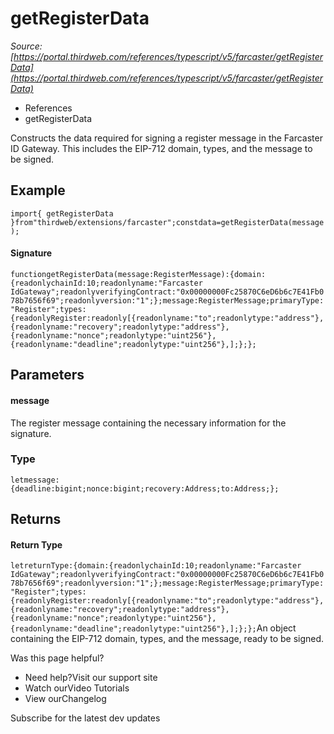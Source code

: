 # getRegisterData

*Source: [https://portal.thirdweb.com/references/typescript/v5/farcaster/getRegisterData](https://portal.thirdweb.com/references/typescript/v5/farcaster/getRegisterData)*

* References
* getRegisterData

Constructs the data required for signing a register message in the Farcaster ID Gateway.
This includes the EIP-712 domain, types, and the message to be signed.

## Example

`import{ getRegisterData }from"thirdweb/extensions/farcaster";constdata=getRegisterData(message);`
#### Signature

`functiongetRegisterData(message:RegisterMessage):{domain:{readonlychainId:10;readonlyname:"Farcaster IdGateway";readonlyverifyingContract:"0x00000000Fc25870C6eD6b6c7E41Fb078b7656f69";readonlyversion:"1";};message:RegisterMessage;primaryType:"Register";types:{readonlyRegister:readonly[{readonlyname:"to";readonlytype:"address"},{readonlyname:"recovery";readonlytype:"address"},{readonlyname:"nonce";readonlytype:"uint256"},{readonlyname:"deadline";readonlytype:"uint256"},];};};`
## Parameters

#### message

The register message containing the necessary information for the signature.

### Type

`letmessage:{deadline:bigint;nonce:bigint;recovery:Address;to:Address;};`
## Returns

#### Return Type

`letreturnType:{domain:{readonlychainId:10;readonlyname:"Farcaster IdGateway";readonlyverifyingContract:"0x00000000Fc25870C6eD6b6c7E41Fb078b7656f69";readonlyversion:"1";};message:RegisterMessage;primaryType:"Register";types:{readonlyRegister:readonly[{readonlyname:"to";readonlytype:"address"},{readonlyname:"recovery";readonlytype:"address"},{readonlyname:"nonce";readonlytype:"uint256"},{readonlyname:"deadline";readonlytype:"uint256"},];};};`An object containing the EIP-712 domain, types, and the message, ready to be signed.

Was this page helpful?

* Need help?Visit our support site
* Watch ourVideo Tutorials
* View ourChangelog

Subscribe for the latest dev updates

